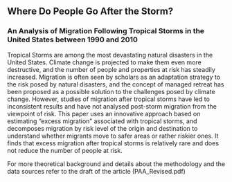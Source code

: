 ## Where Do People Go After the Storm?
### An Analysis of Migration Following Tropical Storms in the United States between 1990 and 2010

Tropical Storms are among the most devastating natural disasters in the United States. Climate change is projected to make them even more destructive, and the number of people and properties at risk has steadily increased. Migration is often seen by scholars as an adaptation strategy to the risk posed by natural disasters, and the concept of managed retreat has been proposed as a possible solution to the challenges posed by climate change. However, studies of migration after tropical storms have led to inconsistent	results and have not analysed post-storm migration from the viewpoint of risk. This paper uses an innovative approach based on estimating “excess migration” associated with tropical storms, and decomposes migration by risk level of the origin and destination to understand whether migrants move to safer areas or rather riskier ones. It finds that excess migration after tropical storms is relatively rare and does not reduce the number of people at risk.

For more theoretical background and details about the methodology and the data sources refer to the draft of the article (PAA_Revised.pdf)